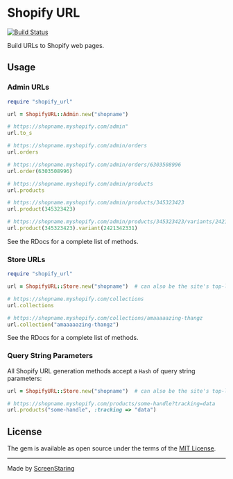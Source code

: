 # Shopify URL

[![Build Status](https://travis-ci.org/ScreenStaring/shopify_url.svg?branch=master)](https://travis-ci.org/ScreenStaring/shopify_url)

Build URLs to Shopify web pages.

## Usage

### Admin URLs

```rb
require "shopify_url"

url = ShopifyURL::Admin.new("shopname")

# https://shopname.myshopify.com/admin"
url.to_s

# https://shopname.myshopify.com/admin/orders
url.orders

# https://shopname.myshopify.com/admin/orders/6303508996
url.order(6303508996)

# https://shopname.myshopify.com/admin/products
url.products

# https://shopname.myshopify.com/admin/products/345323423
url.product(345323423)

# https://shopname.myshopify.com/admin/products/345323423/variants/2421342331
url.product(345323423).variant(2421342331)
```

See the RDocs for a complete list of methods.

### Store URLs
```rb
require "shopify_url"

url = ShopifyURL::Store.new("shopname")  # can also be the site's top-level domain

# https://shopname.myshopify.com/collections
url.collections

# https://shopname.myshopify.com/collections/amaaaaazing-thangz
url.collection("amaaaaazing-thangz")
```

See the RDocs for a complete list of methods.

### Query String Parameters

All Shopify URL generation methods accept a `Hash` of query string parameters:

```rb
url = ShopifyURL::Store.new("shopname")  # can also be the site's top-level domain

# https://shopname.myshopify.com/products/some-handle?tracking=data
url.products("some-handle", :tracking => "data")
```

## License

The gem is available as open source under the terms of the [MIT License](https://opensource.org/licenses/MIT).

---

Made by [ScreenStaring](http://screenstaring.com)
